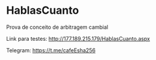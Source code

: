 # HablasCuanto
Prova de conceito de arbitragem cambial

Link para testes:
http://177.189.215.179/HablasCuanto.aspx

Telegram: https://t.me/cafeEsha256
